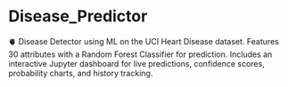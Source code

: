 # Disease_Predictor
🫀 Disease Detector using ML on the UCI Heart Disease dataset. Features 30 attributes with a Random Forest Classifier for prediction. Includes an interactive Jupyter dashboard for live predictions, confidence scores, probability charts, and history tracking.
